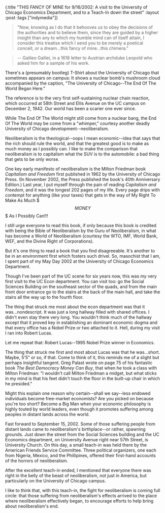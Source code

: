 {:title "THIS FANCY OF MINE for 9/16/2002: A visit to the University of Chicago Economics Department, and to a Teach-In down the street"
:layout :post
:tags  ["indymedia"]}

> "Now, knowing as I do that it behooves us to obey the decisions of the
authorities and to believe them, since they are guided by a higher insight
than any to which my humble mind can of itself attain, I consider this
treatise which I send you to be merely a poetical conceit, or a dream...this
fancy of mine...this chimera."

> \-- Galileo Galilei, in a 1618 letter to Austrian archduke Leopold who asked
him for a sample of his work.

There's a (presumably bootleg) T-Shirt about the University of Chicago that
sometimes appears on campus: It shows a nuclear bomb's mushroom cloud
accompanied by the caption, "The University of Chicago--The End Of The World
Began Here."

The reference is to the very first self-sustaining nuclear chain reaction,
which occurred at 58th Street and Ellis Avenue on the UC campus on December 2, 1942. Our world has been a scarier one ever since.

While The End Of The World might still come from a nuclear bang, the End Of
The World may be come from a "whimper," courtesy another deadly University
of Chicago development--neoliberalism.

Neoliberalism is the theological--oops I mean economic--idea that says that
the rich should rule the world, and that the greatest good is to make as much
money as I possibly can. I like to make the comparison that neoliberalism is
to capitalism what the SUV is to the automobile: a bad thing that gets to be
only worse.

One key early manifesto of neoliberalism is the Milton Friedman book _Capitalism and Freedom_ first published in 1962 by the University of Chicago
Press. (In November 2002, the Press published the book's 40th Anniversary
Edition.) Last year, I put myself through the pain of reading _Capitalism and Freedom_, and it was the longest 202 pages of my life. Every page drips with
contempt for anything (like your taxes) that gets in the way of My Right To
Make As Much $$$MONEY$$$ As I Possibly Can!!!

I still urge everyone to read this book, if only because this book is credited
with being the Bible of Neoliberalism by the Guru of Neoliberalism, in what
has become a World of Neoliberalism (courtesy the WTO, IMF, World Bank, WEF,
and the Divine Right of Corporations).

But it's one thing to read a book that you find disagreeable. It's another to
be in an environment first which fosters such drivel. So, masochist that I am,
I spent part of my May Day 2002 at the University of Chicago Economics
Department.

Though I've been part of the UC scene for six years now, this was my very
first visit to the UC Econ department. You can visit too: go the Social
Sciences Building on the southeast sector of the quads, and from the main
front door entrance go to the stairs at the back of the main hall, and take
the stairs all the way up to the fourth floor.

The thing that struck me most about the econ department was that it
was...nondescript. It was just a long hallway filled with shared offices. I
didn't even stay there very long. You wouldn't think much of the hallway
except that it proved key in establishing an dominant economic dogma and that
every office has a Nobel Prize or two attached to it. Hell, during my visit I
ran into Robert Lucas.

Let me repeat that: Robert Lucas--1995 Nobel Prize winner in Economics.

The thing that struck me first and most about Lucas was that he was...short.
Maybe, 5'5" or so, if that. Come to think of it, this reminds me of a slight
but perhaps insightful tangent. Greg Palast wrote on page 75 of his fantastic
book _The Best Democracy Money Can Buy_, that when he took a class with Milton
Friedman: "I wouldn't call Milton Friedman a midget, but what sticks in my
mind is that his feet didn't touch the floor in the built-up chair in which he
presided."

Might this explain one reason why certain--shall we say--less endowed
individuals become free-market economists? Are you picked on because you're
too short? Become a Big Man when your economic philosophy is highly touted by
world leaders, even though it promotes suffering among peoples in distant
lands across the world.

Fast forward to September 15, 2002. Some of those suffering people from
distant lands came to neoliberalism's birthplace--or rather, spawning grounds.
Just down the street from the Social Sciences building and the UC Economics
department, on University Avenue right near 57th Street, is University Church.
On this day, a small teach-in was held there by the American Friends Service
Committee. Three political organizers, one each from Nigeria, Mexico, and the
Phillipines, offered their first-hand accounts of the horrors of
neoliberalism.

After the excellent teach-in ended, I mentioned that everyone there was right
in the belly of the beast of neoliberalism, not just in America, but
particularly on the University of Chicago campus.

I like to think that, with this teach-in, the fight for neoliberalism is
coming full circle: that those suffering from neoliberalism's effects arrived
to the place where neoliberalism effectively began, to encourage efforts to
help bring about neoliberalism's end.

